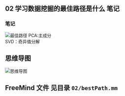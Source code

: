 ## 02 学习数据挖掘的最佳路径是什么 笔记

### 笔记

![最佳路径](./bestPath.png)
PCA:主成分  
SVD：奇异值分解  

## 思维导图

![思维导图](./bestPathMind.png)

## FreeMind 文件 见目录 `02/bestPath.mm`
